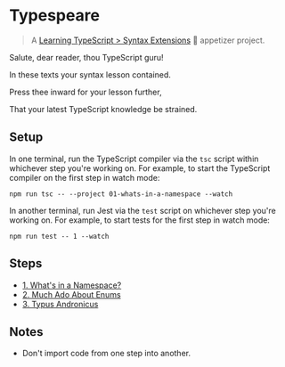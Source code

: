 # Typespeare

> A [Learning TypeScript > Syntax Extensions](https://learning-typescript.com/syntax-extensions) 🥗 appetizer project.

Salute, dear reader, thou TypeScript guru!

In these texts your syntax lesson contained.

Press thee inward for your lesson further,

That your latest TypeScript knowledge be strained.

## Setup

In one terminal, run the TypeScript compiler via the `tsc` script within whichever step you're working on.
For example, to start the TypeScript compiler on the first step in watch mode:

```shell
npm run tsc -- --project 01-whats-in-a-namespace --watch
```

In another terminal, run Jest via the `test` script on whichever step you're working on.
For example, to start tests for the first step in watch mode:

```shell
npm run test -- 1 --watch
```

## Steps

- [1. What's in a Namespace?](./01-whats-in-a-namespace)
- [2. Much Ado About Enums](./02-much-ado-about-enums)
- [3. Typus Andronicus](./03-typus-andronicus)

## Notes

- Don't import code from one step into another.
